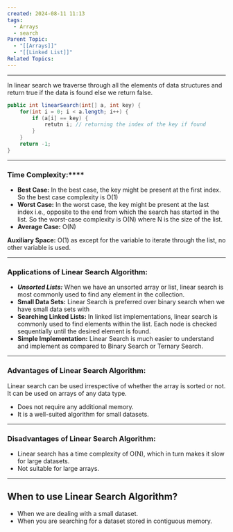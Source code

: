 ```yaml
---
created: 2024-08-11 11:13
tags:
  - Arrays
  - search
Parent Topic:
  - "[[Arrays]]"
  - "[[Linked List]]"
Related Topics:
---
```

***
In linear search we traverse through all the elements of data structures and return true if the data is found else we return false.

```java
public int linearSearch(int[] a, int key) {
	for(int i = 0; i < a.length; i++) {
		if (a[i] == key) {
		    retutn i; // returning the index of the key if found
		}
	}
	return -1;
} 
```

---
### Time Complexity:****

- **Best Case:** In the best case, the key might be present at the first index. So the best case complexity is O(1)
- **Worst Case:** In the worst case, the key might be present at the last index i.e., opposite to the end from which the search has started in the list. So the worst-case complexity is O(N) where N is the size of the list.
- **Average Case:** O(N)

**Auxiliary Space:** O(1) as except for the variable to iterate through the list, no other variable is used.

---
### Applications of Linear Search Algorithm:

- ***Unsorted Lists:*** When we have an unsorted array or list, linear search is most commonly used to find any element in the collection.
- **Small Data Sets:** Linear Search is preferred over binary search when we have small data sets with
- **Searching Linked Lists:** In linked list implementations, linear search is commonly used to find elements within the list. Each node is checked sequentially until the desired element is found.
- **Simple Implementation:** Linear Search is much easier to understand and implement as compared to Binary Search or Ternary Search.
---
### Advantages of Linear Search Algorithm:
Linear search can be used irrespective of whether the array is sorted or not. It can be used on arrays of any data type.
- Does not require any additional memory.
- It is a well-suited algorithm for small datasets.
---
### Disadvantages of Linear Search Algorithm:

- Linear search has a time complexity of O(N), which in turn makes it slow for large datasets.
- Not suitable for large arrays.
---
## When to use Linear Search Algorithm?

- When we are dealing with a small dataset.
- When you are searching for a dataset stored in contiguous memory.